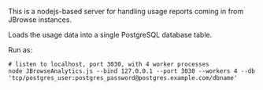 This is a nodejs-based server for handling usage reports coming in
from JBrowse instances.

Loads the usage data into a single PostgreSQL database table.

Run as:

    # listen to localhost, port 3030, with 4 worker processes
    node JBrowseAnalytics.js --bind 127.0.0.1 --port 3030 --workers 4 --db 'tcp/postgres_user:postgres_password@postgres.example.com/dbname'

